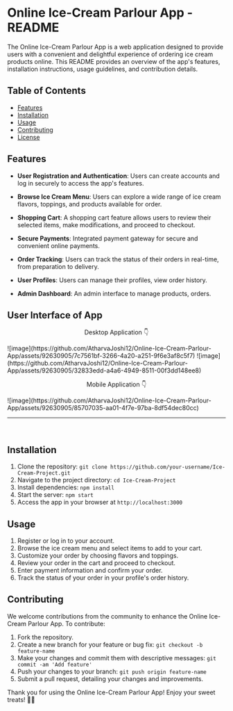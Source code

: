 # Online Ice-Cream Parlour App - README

The Online Ice-Cream Parlour App is a web application designed to provide users with a convenient and delightful experience of ordering ice cream products online. This README provides an overview of the app's features, installation instructions, usage guidelines, and contribution details.

## Table of Contents

- [Features](#features)
- [Installation](#installation)
- [Usage](#usage)
- [Contributing](#contributing)
- [License](#license)

## Features

- **User Registration and Authentication**: Users can create accounts and log in securely to access the app's features.

- **Browse Ice Cream Menu**: Users can explore a wide range of ice cream flavors, toppings, and products available for order.

- **Shopping Cart**: A shopping cart feature allows users to review their selected items, make modifications, and proceed to checkout.

- **Secure Payments**: Integrated payment gateway for secure and convenient online payments.

- **Order Tracking**: Users can track the status of their orders in real-time, from preparation to delivery.

- **User Profiles**: Users can manage their profiles, view order history.

- **Admin Dashboard**: An admin interface to manage products, orders.

## User Interface of App
<p align="center">
  Desktop Application 👇
</p>
![image](https://github.com/AtharvaJoshi12/Online-Ice-Cream-Parlour-App/assets/92630905/7c7561bf-3266-4a20-a251-9f6e3af8c5f7)
![image](https://github.com/AtharvaJoshi12/Online-Ice-Cream-Parlour-App/assets/92630905/32833edd-a4a6-4949-8511-00f3dd148ee8)

<p align="center">
  Mobile Application 👇
</p>
![image](https://github.com/AtharvaJoshi12/Online-Ice-Cream-Parlour-App/assets/92630905/85707035-aa01-4f7e-97ba-8df54dec80cc)

<hr>
<br>

## Installation

1. Clone the repository: `git clone https://github.com/your-username/Ice-Cream-Project.git`
2. Navigate to the project directory: `cd Ice-Cream-Project`
3. Install dependencies: `npm install`
4. Start the server: `npm start`
5. Access the app in your browser at `http://localhost:3000`

## Usage

1. Register or log in to your account.
2. Browse the ice cream menu and select items to add to your cart.
3. Customize your order by choosing flavors and toppings.
4. Review your order in the cart and proceed to checkout.
5. Enter payment information and confirm your order.
6. Track the status of your order in your profile's order history.

## Contributing

We welcome contributions from the community to enhance the Online Ice-Cream Parlour App. To contribute:

1. Fork the repository.
2. Create a new branch for your feature or bug fix: `git checkout -b feature-name`
3. Make your changes and commit them with descriptive messages: `git commit -am 'Add feature'`
4. Push your changes to your branch: `git push origin feature-name`
5. Submit a pull request, detailing your changes and improvements.

Thank you for using the Online Ice-Cream Parlour App! Enjoy your sweet treats! 🍦🍨
